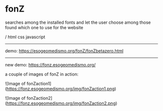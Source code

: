 # fonZ
searches among the installed fonts
and let the user choose
among those found
which one to use
for the website

/ html css javascript <hr>
demo: https://esogeomedismo.org/fonZ/fonZbetazero.html <hr>
new demo: https://fonz.esogeomedismo.org/

a couple of images of fonZ in action:

![Image of fonZaction1] (https://fonz.esogeomedismo.org/img/fonZaction1.png) 

![Image of fonZaction2] (https://fonz.esogeomedismo.org/img/fonZaction2.png)

